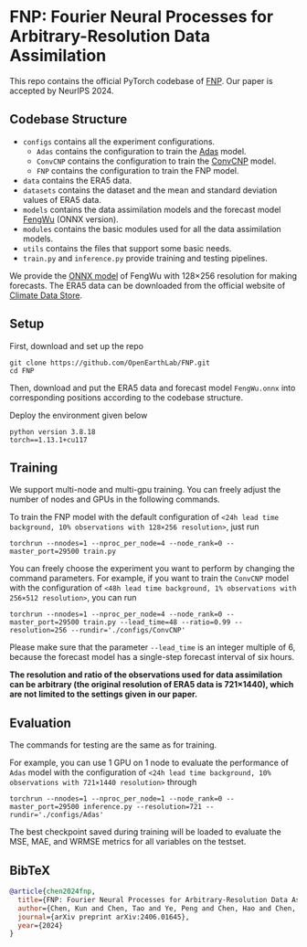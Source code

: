 # FNP: Fourier Neural Processes for Arbitrary-Resolution Data Assimilation

This repo contains the official PyTorch codebase of <a href="https://arxiv.org/abs/2406.01645" target="_blank">FNP</a>. Our paper is accepted by NeurIPS 2024.

## Codebase Structure

- `configs` contains all the experiment configurations.
    - `Adas` contains the configuration to train the <a href="https://arxiv.org/abs/2312.12462" target="_blank">Adas</a> model.
    - `ConvCNP` contains the configuration to train the <a href="https://arxiv.org/abs/1910.13556" target="_blank">ConvCNP</a> model.
    - `FNP` contains the configuration to train the FNP model.
- `data` contains the ERA5 data.
- `datasets` contains the dataset and the mean and standard deviation values of ERA5 data.
- `models` contains the data assimilation models and the forecast model <a href="https://arxiv.org/abs/2304.02948" target="_blank">FengWu</a> (ONNX version).
- `modules` contains the basic modules used for all the data assimilation models.
- `utils` contains the files that support some basic needs.
- `train.py` and `inference.py` provide training and testing pipelines.

We provide the <a href="https://drive.google.com/file/d/1kpzV2vaLbM23g_09AwC_d2hvZFxqVhBT/view?usp=sharing" target="_blank">ONNX model</a> of FengWu with 128×256 resolution for making forecasts. The ERA5 data can be downloaded from the official website of <a href="https://cds.climate.copernicus.eu" target="_blank">Climate Data Store</a>. 

## Setup

First, download and set up the repo

```
git clone https://github.com/OpenEarthLab/FNP.git
cd FNP
```

Then, download and put the ERA5 data and forecast model `FengWu.onnx` into corresponding positions according to the codebase structure.

Deploy the environment given below

```
python version 3.8.18
torch==1.13.1+cu117
```

## Training

We support multi-node and multi-gpu training. You can freely adjust the number of nodes and GPUs in the following commands.

To train the FNP model with the default configuration of `<24h lead time background, 10% observations with 128×256 resolution>`, just run

```
torchrun --nnodes=1 --nproc_per_node=4 --node_rank=0 --master_port=29500 train.py
```

You can freely choose the experiment you want to perform by changing the command parameters. For example, if you want to train the `ConvCNP` model with the configuration of `<48h lead time background, 1% observations with 256×512 resolution>`, you can run

```
torchrun --nnodes=1 --nproc_per_node=4 --node_rank=0 --master_port=29500 train.py --lead_time=48 --ratio=0.99 --resolution=256 --rundir='./configs/ConvCNP'
```

Please make sure that the parameter `--lead_time` is an integer multiple of 6, because the forecast model has a single-step forecast interval of six hours.

**The resolution and ratio of the observations used for data assimilation can be arbitrary (the original resolution of ERA5 data is 721×1440), which are not limited to the settings given in our paper.**

## Evaluation

The commands for testing are the same as for training. 

For example, you can use 1 GPU on 1 node to evaluate the performance of `Adas` model with the configuration of `<24h lead time background, 10% observations with 721×1440 resolution>` through

```
torchrun --nnodes=1 --nproc_per_node=1 --node_rank=0 --master_port=29500 inference.py --resolution=721 --rundir='./configs/Adas'
```

The best checkpoint saved during training will be loaded to evaluate the MSE, MAE, and WRMSE metrics for all variables on the testset.

## BibTeX
```bibtex
@article{chen2024fnp,
  title={FNP: Fourier Neural Processes for Arbitrary-Resolution Data Assimilation},
  author={Chen, Kun and Chen, Tao and Ye, Peng and Chen, Hao and Chen, Kang and Han, Tao and Ouyang, Wanli and Bai, Lei},
  journal={arXiv preprint arXiv:2406.01645},
  year={2024}
}
```